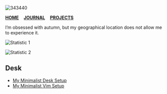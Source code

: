 ![343440](https://user-images.githubusercontent.com/1669261/87329089-a260b300-c560-11ea-9131-4c09fc3a3202.jpg)

[**HOME**](https://github.com/taufik-nurrohman)&nbsp;&nbsp;&nbsp;&nbsp;[**JOURNAL**](https://taufik-nurrohman.com)&nbsp;&nbsp;&nbsp;&nbsp;[**PROJECTS**](https://taufik-nurrohman.js.org)

I’m obsessed with autumn, but my geographical location does not allow me to experience it.

![Statistic 1](https://github-readme-stats.vercel.app/api/top-langs?border_radius=0&hide_border=true&hide_title=true&layout=compact&username=taufik-nurrohman)

![Statistic 2](https://github-readme-stats.vercel.app/api?border_radius=0&count_private=true&hide_border=true&hide_title=true&show_icons=true&theme=default&username=taufik-nurrohman)

Desk
----

 - [My Minimalist Desk Setup](https://github.com/taufik-nurrohman/arch)
 - [My Minimalist Vim Setup](https://github.com/taufik-nurrohman/vim)
